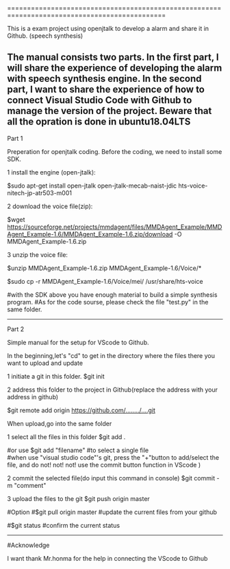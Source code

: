 ==============================================================================================

This is a exam project using openjtalk to develop a alarm and share it in Github. (speech synthesis)


The manual consists two parts. In the first part, I will share the experience of developing the alarm with speech synthesis engine. In the second part, I want to share the experience of how to connect Visual Studio Code with Github to manage the version of the project.
Beware that all the opration is done in ubuntu18.04LTS
----------------------------------------------------------------------------------------------------------
Part 1

Preperation for openjtalk coding.
Before the coding, we need to install some SDK. 

1 install the engine (open-jtalk):

$sudo apt-get install open-jtalk open-jtalk-mecab-naist-jdic hts-voice-nitech-jp-atr503-m001

2 download the voice file(zip):

$wget https://sourceforge.net/projects/mmdagent/files/MMDAgent_Example/MMDAgent_Example-1.6/MMDAgent_Example-1.6.zip/download -O MMDAgent_Example-1.6.zip

3 unzip the voice file:

$unzip MMDAgent_Example-1.6.zip MMDAgent_Example-1.6/Voice/*

$sudo cp -r MMDAgent_Example-1.6/Voice/mei/ /usr/share/hts-voice

#with the SDK above you have enough material to build a simple synthesis program.
#As for the code sourse, please check the file "test.py" in the same folder. 


------------------------------------------------------------------------------------------------------------
Part 2

 Simple manual for the setup for VScode to Github.

 In the beginning,let's "cd" to get in the directory where the files there you want to upload and update

1 initiate a git in this folder.
$git init


2 address this folder to the project in Github(replace the address with your address in github)

$git remote add origin https://github.com/......../....git


 When upload,go into the same folder

1 select all the files in this folder
$git add .  

#or use $git add "filename" 
#to select a single file  
#when use "visual studio code"'s git, press the "+"button to add/select the file, and do not! not! not! use the commit button function in VScode )

2 commit the selected file(do input this command in console)
$git commit -m "comment"  

3 upload the files to the git
$git push origin master 

#Option
#$git pull origin master #update the current files from your github  

#$git status #confirm the current status

------------------------------------------------------------------
#Acknowledge

I want thank Mr.honma for the help in connecting the VScode to Github 
